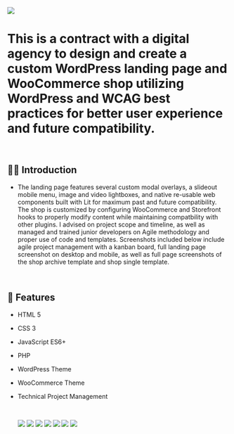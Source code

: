 ![](https://github.com/Matthewpco/WP-Theme-Diablo-Storefront/blob/main/d4s-landing.jpg)

# This is a contract with a digital agency to design and create a custom WordPress landing page and WooCommerce shop utilizing WordPress and WCAG best practices for better user experience and future compatibility.

<br>

## 🙋‍♂️ Introduction

- The landing page features several custom modal overlays, a slideout mobile menu, image and video lightboxes, and native re-usable web components built with Lit for maximum past and future compatibility. The shop is customized by configuring WooCommerce and Storefront hooks to properly modify content while maintaining compatbility with other plugins. I advised on project scope and timeline, as well as managed and trained junior developers on Agile methodology and proper use of code and templates. Screenshots included below include agile project management with a kanban board, full landing page screenshot on desktop and mobile, as well as full page screenshots of the shop archive template and shop single template.

<br>

## 📜 Features

- HTML 5
- CSS 3
- JavaScript ES6+
- PHP
- WordPress Theme
- WooCommerce Theme
- Technical Project Management

  <br>
  
  ![](https://github.com/Matthewpco/WP-Theme-Diablo-Storefront/blob/main/d4s-project-management.jpg)
  ![](https://github.com/Matthewpco/WP-Theme-Diablo-Storefront/blob/main/d4s-full-desktop.jpg)
  ![](https://github.com/Matthewpco/WP-Theme-Diablo-Storefront/blob/main/d4s-archive-full-desktop.jpg)
  ![](https://github.com/Matthewpco/WP-Theme-Diablo-Storefront/blob/main/d4s-single-full-desktop.jpg)
  ![](https://github.com/Matthewpco/WP-Theme-Diablo-Storefront/blob/main/d4s-full-mobile.jpg)
  ![](https://github.com/Matthewpco/WP-Theme-Diablo-Storefront/blob/main/d4s-archive-full-mobile.jpg)
  ![](https://github.com/Matthewpco/WP-Theme-Diablo-Storefront/blob/main/d4s-single-full-mobile.jpg)

